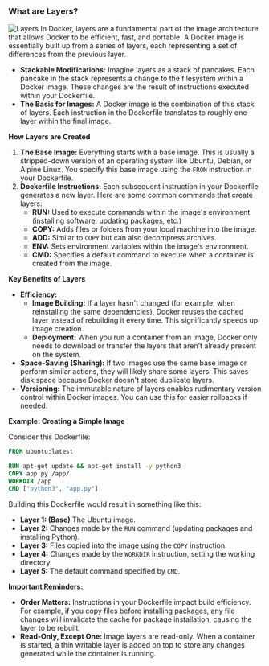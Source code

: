 ### **What are Layers?**

![Layers](https://www.notion.so/image/https%3A%2F%2Fprod-files-secure.s3.us-west-2.amazonaws.com%2F085e8ad8-528e-47d7-8922-a23dc4016453%2Fa7018106-27d9-4833-9206-d20d05ab8a11%2FScreenshot_2024-03-10_at_1.29.42_PM.png?table=block&id=5adef147-fe82-4e9a-9e82-dbb3738b3104&cache=v2)
In Docker, layers are a fundamental part of the image architecture that allows Docker to be efficient, fast, and portable. A Docker image is essentially built up from a series of layers, each representing a set of differences from the previous layer.

* **Stackable Modifications:** Imagine layers as a stack of pancakes. Each pancake in the stack represents a change to the filesystem within a Docker image. These changes are the result of instructions executed within your Dockerfile.
* **The Basis for Images:**  A Docker image is the combination of this stack of layers. Each instruction in the Dockerfile translates to roughly one layer within the final image. 

**How Layers are Created**

1. **The Base Image:** Everything starts with a base image. This is usually a stripped-down version of an operating system like Ubuntu, Debian, or Alpine Linux. You specify this base image using the `FROM` instruction in your Dockerfile.
2. **Dockerfile Instructions:** Each subsequent instruction in your Dockerfile generates a new layer.  Here are some common commands that create layers:
   * **RUN:**  Used to execute commands within the image's environment (installing software, updating packages, etc.)
   * **COPY:** Adds files or folders from your local machine into the image. 
   * **ADD:** Similar to `COPY` but can also decompress archives.
   * **ENV:** Sets environment variables within the image's environment.
   * **CMD:** Specifies a default command to execute when a container is created from the image.

**Key Benefits of Layers**

* **Efficiency:** 
    * **Image Building:** If a layer hasn't changed (for example, when reinstalling the same dependencies), Docker reuses the cached layer instead of rebuilding it every time. This significantly speeds up image creation.
    * **Deployment:** When you run a container from an image, Docker only needs to download or transfer the layers that aren't already present on the system.
* **Space-Saving (Sharing):** If two images use the same base image or perform similar actions, they will likely share some layers. This saves disk space because Docker doesn't store duplicate layers.
* **Versioning:** The immutable nature of layers enables rudimentary version control within Docker images.  You can use this for easier rollbacks if needed.

**Example: Creating a Simple Image**

Consider this Dockerfile:

```dockerfile
FROM ubuntu:latest

RUN apt-get update && apt-get install -y python3 
COPY app.py /app/
WORKDIR /app
CMD ["python3", "app.py"]
```

Building this Dockerfile would result in something like this:

* **Layer 1: (Base)** The Ubuntu image.
* **Layer 2:** Changes made by the `RUN` command (updating packages and installing Python).
* **Layer 3:** Files copied into the image using the `COPY` instruction.
* **Layer 4:** Changes made by the `WORKDIR` instruction, setting the working directory. 
* **Layer 5:** The default command specified by `CMD`.

**Important Reminders:**

* **Order Matters:**  Instructions in your Dockerfile impact build efficiency.  For example, if you copy files before installing packages, any file changes will invalidate the cache for package installation, causing the layer to be rebuilt.
* **Read-Only, Except One:** Image layers are read-only. When a container is started, a thin writable layer is added on top to store any changes generated while the container is running. 

